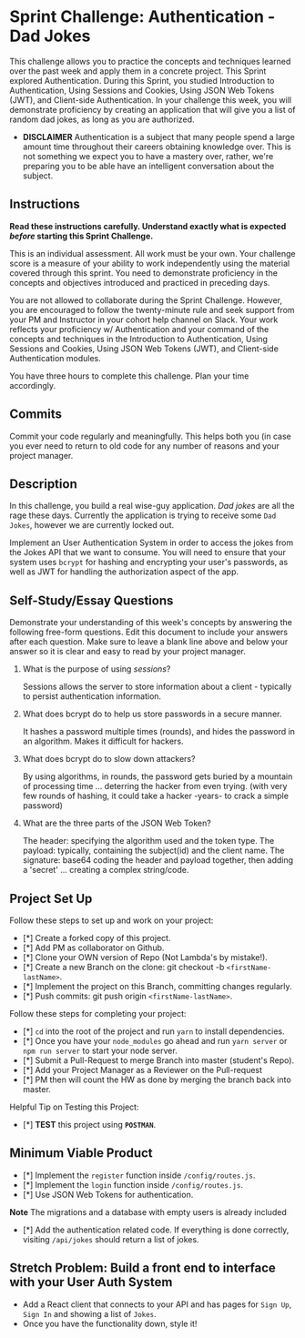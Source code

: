 # Sprint Challenge: Authentication - Dad Jokes

This challenge allows you to practice the concepts and techniques learned over the past week and apply them in a concrete project. This Sprint explored Authentication. During this Sprint, you studied Introduction to Authentication, Using Sessions and Cookies, Using JSON Web Tokens (JWT), and Client-side Authentication. In your challenge this week, you will demonstrate proficiency by creating an application that will give you a list of random dad jokes, as long as you are authorized.

- **DISCLAIMER** Authentication is a subject that many people spend a large amount time throughout their careers obtaining knowledge over. This is not something we expect you to have a mastery over, rather, we're preparing you to be able have an intelligent conversation about the subject.

## Instructions

**Read these instructions carefully. Understand exactly what is expected _before_ starting this Sprint Challenge.**

This is an individual assessment. All work must be your own. Your challenge score is a measure of your ability to work independently using the material covered through this sprint. You need to demonstrate proficiency in the concepts and objectives introduced and practiced in preceding days.

You are not allowed to collaborate during the Sprint Challenge. However, you are encouraged to follow the twenty-minute rule and seek support from your PM and Instructor in your cohort help channel on Slack. Your work reflects your proficiency w/ Authentication and your command of the concepts and techniques in the Introduction to Authentication, Using Sessions and Cookies, Using JSON Web Tokens (JWT), and Client-side Authentication modules.

You have three hours to complete this challenge. Plan your time accordingly.

## Commits

Commit your code regularly and meaningfully. This helps both you (in case you ever need to return to old code for any number of reasons and your project manager.

## Description

In this challenge, you build a real wise-guy application. _Dad jokes_ are all the rage these days. Currently the application is trying to receive some `Dad Jokes`, however we are currently locked out.

Implement an User Authentication System in order to access the jokes from the Jokes API that we want to consume. You will need to ensure that your system uses `bcrypt` for hashing and encrypting your user's passwords, as well as JWT for handling the authorization aspect of the app.

## Self-Study/Essay Questions

Demonstrate your understanding of this week's concepts by answering the following free-form questions. Edit this document to include your answers after each question. Make sure to leave a blank line above and below your answer so it is clear and easy to read by your project manager.

1. What is the purpose of using _sessions_?

    Sessions allows the server to store information about a client - typically
    to persist authentication information.

1. What does bcrypt do to help us store passwords in a secure manner.

    It hashes a password multiple times (rounds), and hides the password in an
    algorithm. Makes it difficult for hackers.

1. What does bcrypt do to slow down attackers?

    By using algorithms, in rounds, the password gets buried by a mountain of
    processing time ... deterring the hacker from even trying. (with very few rounds of hashing, it could take a hacker -years- to crack a simple password)

1. What are the three parts of the JSON Web Token?

    The header: specifying the algorithm used and the token type.
    The payload: typically, containing the subject(id) and the client name.
    The signature: base64 coding the header and payload together, then adding a 'secret' ... creating a complex string/code.

## Project Set Up

Follow these steps to set up and work on your project:

- [*] Create a forked copy of this project.
- [*] Add PM as collaborator on Github.
- [*] Clone your OWN version of Repo (Not Lambda's by mistake!).
- [*] Create a new Branch on the clone: git checkout -b `<firstName-lastName>`.
- [*] Implement the project on this Branch, committing changes regularly.
- [*] Push commits: git push origin `<firstName-lastName>`.

Follow these steps for completing your project:

- [*] `cd` into the root of the project and run `yarn` to install dependencies.
- [*] Once you have your `node_modules` go ahead and run `yarn server` or `npm run server` to start your node server.
- [*] Submit a Pull-Request to merge <firstName-lastName> Branch into master (student's  Repo).
- [*] Add your Project Manager as a Reviewer on the Pull-request
- [*] PM then will count the HW as done by  merging the branch back into master.

Helpful Tip on Testing this Project:

- [*] **TEST** this project using **`POSTMAN`**.

## Minimum Viable Product

- [*] Implement the `register` function inside `/config/routes.js`.
- [*] Implement the `login` function inside `/config/routes.js`.
- [*] Use JSON Web Tokens for authentication.

**Note** The migrations and a database with empty users is already included

- [*] Add the authentication related code. If everything is done correctly, visiting `/api/jokes` should return a list of jokes.

## Stretch Problem: Build a front end to interface with your User Auth System

- Add a React client that connects to your API and has pages for `Sign Up`, `Sign In` and showing a list of `Jokes`.
- Once you have the functionality down, style it!
